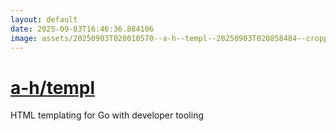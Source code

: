 ```yaml
---
layout: default
date: 2025-09-03T16:46:36.884106
image: assets/20250903T020010570--a-h--templ--20250903T020858484--cropped.png
---
```


# [a-h/templ](https://github.com/a-h/templ)

HTML templating for Go with developer tooling

